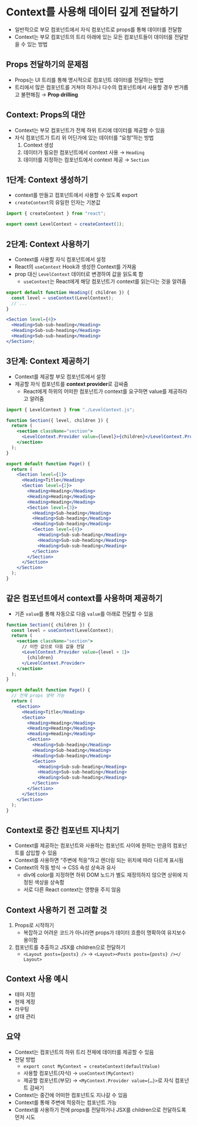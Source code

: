 # Context를 사용해 데이터 깊게 전달하기

- 일반적으로 부모 컴포넌트에서 자식 컴포넌트로 props를 통해 데이터를 전달함
- Context는 부모 컴포넌트의 트리 아래에 있는 모든 컴포넌트들이 데이터를 전달받을 수 있는 방법

## Props 전달하기의 문제점

- Props는 UI 트리를 통해 명시적으로 컴포넌트 데이터를 전달하는 방법
- 트리에서 많은 컴포넌트를 거쳐야 하거나 다수의 컴포넌트에서 사용할 경우 번거롭고 불편해짐 → **Prop drilling**

## Context: Props의 대안

- Context는 부모 컴포넌트가 전체 하위 트리에 데이터를 제공할 수 있음
- 자식 컴포넌트가 트리 위 어딘가에 있는 데이터를 “요청”하는 방법
  1. Context 생성
  2. 데이터가 필요한 컴포넌트에서 context 사용 → `Heading`
  3. 데이터를 지정하는 컴포넌트에서 context 제공 → `Section`

## 1단계: Context 생성하기

- context를 만들고 컴포넌트에서 사용할 수 있도록 export
- `createContext`의 유일한 인자는 기본값

```jsx
import { createContext } from "react";

export const LevelContext = createContext(1);
```

## 2단계: Context 사용하기

- Context를 사용할 자식 컴포넌트에서 설정
- React의 `useContext` Hook과 생성한 Context를 가져옴
- prop 대신 `LevelContext` 데이터로 변경하여 값을 읽도록 함
  - `useContext`는 React에게 해당 컴포넌트가 context를 읽는다는 것을 알려줌

```jsx
export default function Heading({ children }) {
  const level = useContext(LevelContext);
  // ...
}

<Section level={4}>
  <Heading>Sub-sub-heading</Heading>
  <Heading>Sub-sub-heading</Heading>
  <Heading>Sub-sub-heading</Heading>
</Section>;
```

## 3단계: Context 제공하기

- Context를 제공할 부모 컴포넌트에서 설정
- 제공할 자식 컴포넌트를 **context provider**로 감싸줌
  - React에게 하위의 어떠한 컴포넌트가 context를 요구하면 value를 제공하라고 알려줌

```jsx
import { LevelContext } from "./LevelContext.js";

function Section({ level, children }) {
  return (
    <section className="section">
      <LevelContext.Provider value={level}>{children}</LevelContext.Provider>
    </section>
  );
}

export default function Page() {
  return (
    <Section level={1}>
      <Heading>Title</Heading>
      <Section level={2}>
        <Heading>Heading</Heading>
        <Heading>Heading</Heading>
        <Heading>Heading</Heading>
        <Section level={3}>
          <Heading>Sub-heading</Heading>
          <Heading>Sub-heading</Heading>
          <Heading>Sub-heading</Heading>
          <Section level={4}>
            <Heading>Sub-sub-heading</Heading>
            <Heading>Sub-sub-heading</Heading>
            <Heading>Sub-sub-heading</Heading>
          </Section>
        </Section>
      </Section>
    </Section>
  );
}
```

## 같은 컴포넌트에서 context를 사용하며 제공하기

- 기존 `value`를 통해 자동으로 다음 `value`를 아래로 전달할 수 있음

```jsx
function Section({ children }) {
  const level = useContext(LevelContext);
  return (
    <section className="section">
      // 이전 값으로 다음 값을 전달
      <LevelContext.Provider value={level + 1}>
        {children}
      </LevelContext.Provider>
    </section>
  );
}

export default function Page() {
  // 전체 props 생략 가능
  return (
    <Section>
      <Heading>Title</Heading>
      <Section>
        <Heading>Heading</Heading>
        <Heading>Heading</Heading>
        <Heading>Heading</Heading>
        <Section>
          <Heading>Sub-heading</Heading>
          <Heading>Sub-heading</Heading>
          <Heading>Sub-heading</Heading>
          <Section>
            <Heading>Sub-sub-heading</Heading>
            <Heading>Sub-sub-heading</Heading>
            <Heading>Sub-sub-heading</Heading>
          </Section>
        </Section>
      </Section>
    </Section>
  );
}
```

## Context로 중간 컴포넌트 지나치기

- Context를 제공하는 컴포넌트와 사용하는 컴포넌트 사이에 원하는 만큼의 컴포넌트를 삽입할 수 있음
- Context를 사용하면 “주변에 적응”하고 렌더링 되는 위치에 따라 다르게 표시됨
- Context의 작동 방식 → CSS 속성 상속과 유사
  - div에 color를 지정하면 하위 DOM 노드가 별도 재정의하지 않으면 상위에 지정된 색상을 상속함
  - 서로 다른 React context는 영향을 주지 않음

## Context 사용하기 전 고려할 것

1. Props로 시작하기
   - 복잡하고 어려운 코드가 아니라면 props가 데이터 흐름이 명확하여 유지보수 용이함
2. 컴포넌트를 추출하고 JSX를 children으로 전달하기
   - `<Layout posts={posts} />` → `<Layout><Posts posts={posts} /></ Layout>`

## Context 사용 예시

- 테마 지정
- 현재 계정
- 라우팅
- 상태 관리

## 요약

- Context는 컴포넌트의 하위 트리 전체에 데이터를 제공할 수 있음
- 전달 방법
  - `export const MyContext = createContext(defaultValue)`
  - 사용할 컴포넌트(자식) → `useContext(MyContext)`
  - 제공할 컴포넌트(부모) → `<MyContext.Provider value={…}>`로 자식 컴포넌트 감싸기
- Context는 중간에 어떠한 컴포넌트도 지나갈 수 있음
- Context를 통해 주변에 적응하는 컴포넌트 가능
- Context를 사용하기 전에 props를 전달하거나 JSX를 children으로 전달하도록 먼저 시도
